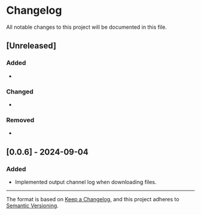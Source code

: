 # Changelog

All notable changes to this project will be documented in this file.

## [Unreleased]
### Added
- 
### Changed
- 
### Removed
- 

## [0.0.6] - 2024-09-04
### Added
- Implemented output channel log when downloading files.


---
The format is based on [Keep a Changelog](https://keepachangelog.com/en/1.1.0/),
and this project adheres to [Semantic Versioning](https://semver.org/spec/v2.0.0.html).